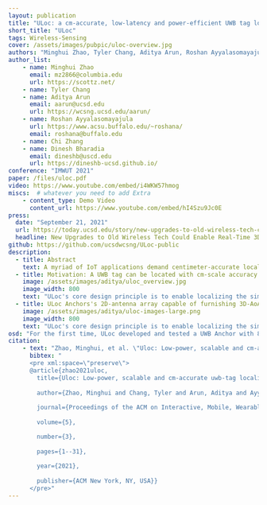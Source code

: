 ```yaml
---
layout: publication
title: "ULoc: a cm-accurate, low-latency and power-efficient UWB tag localization system"
short_title: "ULoc"
tags: Wireless-Sensing
cover: /assets/images/pubpic/uloc-overview.jpg
authors: "Minghui Zhao, Tyler Chang, Aditya Arun, Roshan Ayyalasomayajula, Chi Zhang, Dinesh Bharadia"
author_list:
    - name: Minghui Zhao
      email: mz2866@columbia.edu
      url: https://scottz.net/
    - name: Tyler Chang
    - name: Aditya Arun
      email: aarun@ucsd.edu
      url: https://wcsng.ucsd.edu/aarun/
    - name: Roshan Ayyalasomayajula
      url: https://www.acsu.buffalo.edu/~roshana/
      email: roshana@buffalo.edu
    - name: Chi Zhang
    - name: Dinesh Bharadia
      email: dineshb@uscd.edu
      url: https://dineshb-ucsd.github.io/  
conference: "IMWUT 2021"
paper: /files/uloc.pdf
video: https://www.youtube.com/embed/i4WKW57hmog
miscs:  # whatever you need to add Extra
    - content_type: Demo Video
      content_url: https://www.youtube.com/embed/hI4Szu9Jc0E
press:
  date: "September 21, 2021"
  url: https://today.ucsd.edu/story/new-upgrades-to-old-wireless-tech-could-enable-real-time-3d-motion-capture
  headline: New Upgrades to Old Wireless Tech Could Enable Real-Time 3D Motion Capture
github: https://github.com/ucsdwcsng/ULoc-public
description:
  - title: Abstract
    text: A myriad of IoT applications demand centimeter-accurate localization that is robust to blockages from hands, furniture, or other occlusions in the environment. To address these needs, we developed ULoc, a scalable, low-power, and cm-accurate UWB localization and tracking system. ULoc’s builds a multi-antenna UWB anchor and develops a novel 3D tracking algorithm to deliver a stationary localization accuracy of less than 5 cm and a tracking accuracy of 10 cm in mobile conditions. Follow the demo links below to see ULoc in action. Furthermore, we have also open sourced our hardware design files and source code.
  - title: Motivation: A UWB tag can be located with cm-scale accuracy in 3D with just a single beacon transmission
    image: /assets/images/aditya/uloc_overview.jpg
    image_width: 800
    text: "ULoc's core design principle is to enable localizing the simplest tag. We note the surprising realization that receiving a UWB packet can consume over 50% more power than a tranmission. Equipped with this knowledge, ULoc's protocol relies only on a single beacon packet to be transmitted by the tag to localize it in 3D space. We push the complexity of providing the location to the deployed infrastrucutre and the ULoc Anchors. In this manner, the tag can remain power efficient. Furthermore, the single-packet location estimation reduces the latency of the entire system."
  - title: ULoc Anchors's 2D-antenna array capable of furnishing 3D-AoA
    image: /assets/images/aditya/uloc-images-large.png
    image_width: 800
    text: "ULoc's core design principle is to enable localizing the simplest tag. We note the surprising realization that receiving a UWB packet can consume over 50% more power than a tranmission. Equipped with this knowledge, ULoc's protocol relies only on a single beacon packet to be transmitted by the tag to localize it in 3D space. We push the complexity of providing the location to the deployed infrastrucutre and the ULoc Anchors. In this manner, the tag can remain power efficient. Furthermore, the single-packet location estimation reduces the latency of the entire system."
osd: "For the first time, ULoc developed and tested a UWB Anchor with 8 antennas placed in an L-shaped to measure both the azimuth and polar angle of arrival (3D-AoA) of a UWB pulse. Using trilateration, these 3D-AoA measurements are combined over at least 2 AP's to provide cm-accuarate tag localization.  "
citation:
    - text: "Zhao, Minghui, et al. \"Uloc: Low-power, scalable and cm-accurate uwb-tag localization and tracking for indoor applications.\" Proceedings of the ACM on Interactive, Mobile, Wearable and Ubiquitous Technologies 5.3 (2021): 1-31."
      bibtex: "
      <pre xml:space=\"preserve\">
      @article{zhao2021uloc,
        title={Uloc: Low-power, scalable and cm-accurate uwb-tag localization and tracking for indoor applications},
  
        author={Zhao, Minghui and Chang, Tyler and Arun, Aditya and Ayyalasomayajula, Roshan and Zhang, Chi and Bharadia, Dinesh},
  
        journal={Proceedings of the ACM on Interactive, Mobile, Wearable and Ubiquitous Technologies},
        
        volume={5},

        number={3},
  
        pages={1--31},
        
        year={2021},
        
        publisher={ACM New York, NY, USA}}
      </pre>"
---
```


